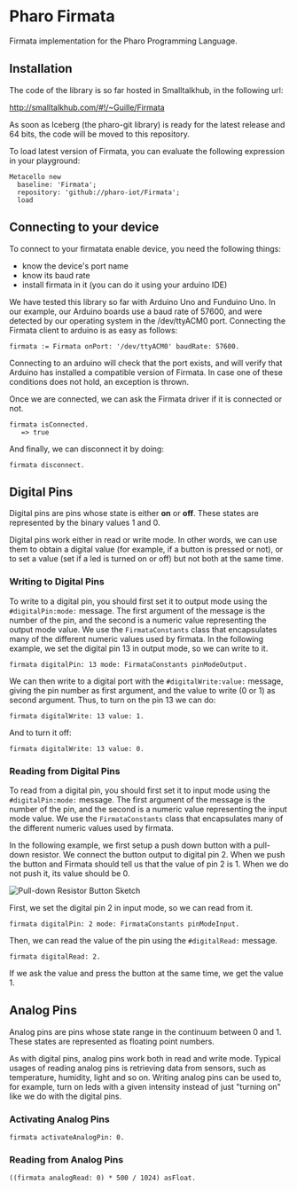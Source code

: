# Pharo Firmata

Firmata implementation for the Pharo Programming Language.

## Installation

The code of the library is so far hosted in Smalltalkhub, in the following url:

http://smalltalkhub.com/#!/~Guille/Firmata

As soon as Iceberg (the pharo-git library) is ready for the latest release and 64 bits, the code will be moved to this repository.

To load latest version of Firmata, you can evaluate the following expression in your playground:

```smalltalk
Metacello new
  baseline: 'Firmata';
  repository: 'github://pharo-iot/Firmata';
  load
```

## Connecting to your device

To connect to your firmatata enable device, you need the following things:
- know the device's port name
- know its baud rate
- install firmata in it (you can do it using your arduino IDE)

We have tested this library so far with Arduino Uno and Funduino Uno. In our example, our Arduino boards use a baud rate of 57600, and were detected by our operating system in the /dev/ttyACM0 port. Connecting the Firmata client to arduino is as easy as follows:

```smalltalk
firmata := Firmata onPort: '/dev/ttyACM0' baudRate: 57600.
```

Connecting to an arduino will check that the port exists, and will verify that Arduino has installed a compatible version of Firmata. In case one of these conditions does not hold, an exception is thrown.

Once we are connected, we can ask the Firmata driver if it is connected or not.

```smalltalk
firmata isConnected.
   => true
```

And finally, we can disconnect it by doing:

```smalltalk
firmata disconnect.
```

## Digital Pins

Digital pins are pins whose state is either **on** or **off**. These states are represented by the binary values 1 and 0.

Digital pins work either in read or write mode. In other words, we can use them to obtain a digital value (for example, if a button is pressed or not), or to set a value (set if a led is turned on or off) but not both at the same time.

### Writing to Digital Pins

To write to a digital pin, you should first set it to output mode using the `#digitalPin:mode:` message. The first argument of the message is the number of the pin, and the second is a numeric value representing the output mode value. We use the `FirmataConstants` class that encapsulates many of the different numeric values used by firmata. In the following example, we set the digital pin 13 in output mode, so we can write to it.

```smalltalk
firmata digitalPin: 13 mode: FirmataConstants pinModeOutput.
```

We can then write to a digital port with the `#digitalWrite:value:` message, giving the pin number as first argument, and the value to write (0 or 1) as second argument. Thus, to turn on the pin 13 we can do:

```smalltalk
firmata digitalWrite: 13 value: 1.
```

And to turn it off:

```smalltalk
firmata digitalWrite: 13 value: 0.
```

### Reading from Digital Pins

To read from a digital pin, you should first set it to input mode using the `#digitalPin:mode:` message. The first argument of the message is the number of the pin, and the second is a numeric value representing the input mode value. We use the `FirmataConstants` class that encapsulates many of the different numeric values used by firmata.

In the following example, we first setup a push down button with a pull-down resistor.
We connect the button output to digital pin 2.
When we push the button and Firmata should tell us that the value of pin 2 is 1. When we do not push it, its value should be 0.

![Pull-down Resistor Button Sketch](https://www.arduino.cc/en/uploads/Tutorial/button.png)

First, we set the digital pin 2 in input mode, so we can read from it.

```smalltalk
firmata digitalPin: 2 mode: FirmataConstants pinModeInput.
```

Then, we can read the value of the pin using the `#digitalRead:` message.

```smalltalk
firmata digitalRead: 2.
```
If we ask the value and press the button at the same time, we get the value 1.

## Analog Pins

Analog pins are pins whose state range in the continuum between 0 and 1. These states are represented as floating point numbers.

As with digital pins, analog pins work both in read and write mode. Typical usages of reading analog pins is retrieving data from sensors, such as temperature, humidity, light and so on. Writing analog pins can be used to, for example, turn on leds with a given intensity instead of just "turning on" like we do with the digital pins.

### Activating Analog Pins

```smalltalk
firmata activateAnalogPin: 0.
```

### Reading from Analog Pins

```smalltalk
((firmata analogRead: 0) * 500 / 1024) asFloat.
```
